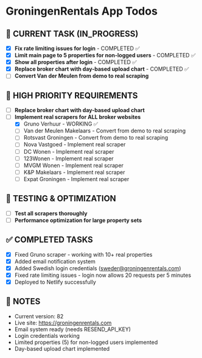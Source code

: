 # GroningenRentals App Todos

## 🚧 CURRENT TASK (IN_PROGRESS)
- [x] **Fix rate limiting issues for login** - COMPLETED ✅
- [x] **Limit main page to 5 properties for non-logged users** - COMPLETED ✅
- [x] **Show all properties after login** - COMPLETED ✅
- [x] **Replace broker chart with day-based upload chart** - COMPLETED ✅
- [ ] **Convert Van der Meulen from demo to real scraping**

## 🎯 HIGH PRIORITY REQUIREMENTS
- [ ] **Replace broker chart with day-based upload chart**
- [ ] **Implement real scrapers for ALL broker websites**
  - [x] Gruno Verhuur - WORKING ✅
  - [ ] Van der Meulen Makelaars - Convert from demo to real scraping
  - [ ] Rotsvast Groningen - Convert from demo to real scraping
  - [ ] Nova Vastgoed - Implement real scraper
  - [ ] DC Wonen - Implement real scraper
  - [ ] 123Wonen - Implement real scraper
  - [ ] MVGM Wonen - Implement real scraper
  - [ ] K&P Makelaars - Implement real scraper
  - [ ] Expat Groningen - Implement real scraper

## 🔧 TESTING & OPTIMIZATION
- [ ] **Test all scrapers thoroughly**
- [ ] **Performance optimization for large property sets**

## ✅ COMPLETED TASKS
- [x] Fixed Gruno scraper - working with 10+ real properties
- [x] Added email notification system
- [x] Added Swedish login credentials (sweder@groningenrentals.com)
- [x] Fixed rate limiting issues - login now allows 20 requests per 5 minutes
- [x] Deployed to Netlify successfully

## 📝 NOTES
- Current version: 82
- Live site: https://groningenrentals.com
- Email system ready (needs RESEND_API_KEY)
- Login credentials working
- Limited properties (5) for non-logged users implemented
- Day-based upload chart implemented
